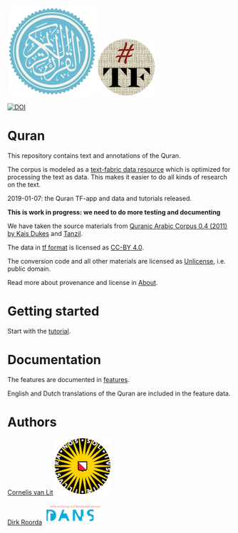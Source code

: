 ![quran](docs/images/quran.png)
[![tf](docs/images/tf-small.png)](https://github.com/annotation/text-fabric)

[![DOI](https://zenodo.org/badge/164148228.svg)](https://doi.org/10.5281/zenodo.2532177)

# Quran

This repository contains text and annotations of the Quran.

The corpus is modeled as a
[text-fabric data resource](https://github.com/annotation/text-fabric)
which is optimized for processing the text as data.
This makes it easier to do all kinds of research on the text.

2019-01-07: the Quran TF-app and data and tutorials released.

**This is work in progress: we need to do more testing and documenting**


We have taken the source materials from
[Quranic Arabic Corpus 0.4 (2011) by Kais Dukes](http://corpus.quran.com)
and
[Tanzil](http://tanzil.net/docs/tanzil_project).

The data in
[tf format](https://annotation.github.io/text-fabric/Model/File-formats/)
is licensed as
[CC-BY 4.0](https://creativecommons.org/licenses/by/4.0/).

The conversion code and all other materials are licensed as
[Unlicense](http://unlicense.org), i.e. public domain.

Read more about provenance and license in
[About](docs/about.md).

Getting started
===============
Start with the
[tutorial](https://nbviewer.jupyter.org/github/annotation/tutorials/blob/master/quran/start.ipynb).

# Documentation

The features are documented in
[features](docs/features.md).

English and Dutch translations of the Quran are included in the feature data.

# Authors

[Cornelis van Lit](http://uu.academia.edu/LWCornelisEricvanLit)
[![uu](docs/images/uu-small.png)](https://www.uu.nl/en/research/religious-studies/islam-and-arabic)

[Dirk Roorda](http://knaw.academia.edu/DirkRoorda)
[![dans](docs/images/dans-small.png)](https://dans.knaw.nl/en/about/research-and-innovation/research-and-innovation)
